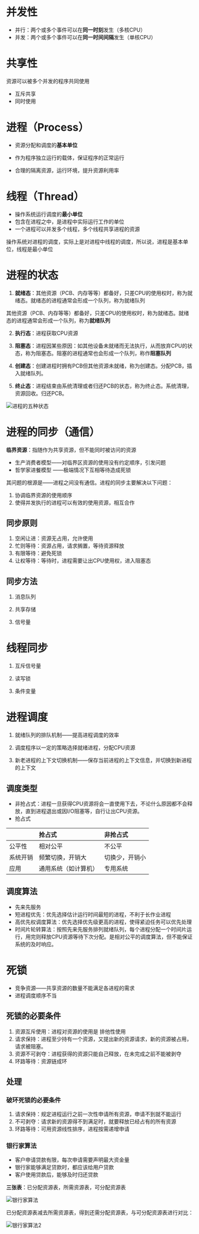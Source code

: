 # 并发性

- 并行：两个或多个事件可以在**同一时刻**发生（多核CPU）
- 并发：两个或多个事件可以在**同一时间间隔**发生（单核CPU）

# 共享性

资源可以被多个并发的程序共同使用

- 互斥共享
- 同时使用

# 进程（Process）

- 资源分配和调度的**基本单位**

- 作为程序独立运行的载体，保证程序的正常运行
- 合理的隔离资源，运行环境，提升资源利用率

# 线程（Thread）

- 操作系统运行调度的**最小单位**
- 包含在进程之中，是进程中实际运行工作的单位
- 一个进程可以并发多个线程，多个线程共享进程的资源

操作系统对进程的调度，实际上是对进程中线程的调度，所以说，进程是基本单位，线程是最小单位

# 进程的状态

1. **就绪态**：其他资源（PCB、内存等等）都备好，只差CPU的使用权时，称为就绪态。就绪态的进程通常会形成一个队列，称为就绪队列

其他资源（PCB、内存等等）都备好，只差CPU的使用权时，称为就绪态。就绪态的进程通常会形成一个队列，称为**就绪队列**

2. **执行态**：进程获取CPU资源

3. **阻塞态**：进程因某些原因：如其他设备未就绪而无法执行，从而放弃CPU的状态，称为阻塞态。阻塞的进程通常也会形成一个队列，称作**阻塞队列**

4. **创建态**：创建进程时拥有PCB但其他资源未就绪，称为创建态。分配PCB，插入就绪队列。

5. **终止态**：进程结束由系统清理或者归还PCB的状态，称为终止态。系统清理，资源回收。归还PCB。

![进程的五种状态](/images/process-state.png)

# 进程的同步（通信）

**临界资源**：指随作为共享资源，但不能同时被访问的资源

- 生产消费者模型——对临界区资源的使用没有约定顺序，引发问题
- 哲学家进餐模型 ——极端情况下互相等待造成死锁

其问题的根源是——进程之间没有通信。进程的同步主要解决以下问题：

1. 协调临界资源的使用顺序
2. 使得并发执行的进程可以有效的使用资源，相互合作

## 同步原则

1. 空闲让进：资源无占用，允许使用
2. 忙则等待：资源占用，请求搁置，等待资源释放
3. 有限等待：避免死锁
4. 让权等待：等待时，进程需要让出CPU使用权，进入阻塞态

## 同步方法

1. 消息队列

2. 共享存储

3. 信号量

# 线程同步

1. 互斥信号量

2. 读写锁

3. 条件变量

# 进程调度

1. 就绪队列的排队机制——提高进程调度的效率

2. 调度程序以一定的策略选择就绪进程，分配CPU资源

3. 新老进程的上下文切换机制——保存当前进程的上下文信息，并切换到新进程的上下文

## 调度类型

- 非抢占式：进程一旦获得CPU资源将会一直使用下去，不论什么原因都不会释放，直到进程退出或因I/O阻塞等，自行让出CPU资源。
- 抢占式

|          | 抢占式               | 非抢占式       |
| -------- | :------------------ | :------------- |
| 公平性   | 相对公平             | 不公平         |
| 系统开销 | 频繁切换，开销大     | 切换少，开销小 |
| 应用     | 通用系统（如计算机） | 专用系统       |

## 调度算法

- 先来先服务
- 短进程优先：优先选择估计运行时间最短的进程，不利于长作业进程
- 高优先权调度算法：优先选择优先级更高的进程，使得紧迫任务可以优先处理
- 时间片轮转算法：按照先来先服务排列就绪队列，每个进程分配一个时间片运行，用完则释放CPU资源等待下次分配。是相对公平的调度算法，但不能保证系统的及时响应。

# 死锁

- 竞争资源——共享资源的数量不能满足各进程的需求
- 进程调度顺序不当

## 死锁的必要条件

1. 资源互斥使用：进程对资源的使用是 排他性使用
2. 请求保持：进程至少持有一个资源，又提出新的资源请求，新的资源被占用，请求被阻塞。
3. 资源不可剥夺：进程获得的资源只能自己释放，在未完成之前不能被剥夺
4. 环路等待：资源链成环

## 处理

### 破环死锁的必要条件

1. 请求保持：规定进程运行之前一次性申请所有资源，申请不到就不能运行
2. 不可剥夺：请求新的资源得不到满足时，就要释放已经占有的所有资源
3. 环路等待：可用资源线性排序，进程按需递增申请

### 银行家算法

- 客户申请贷款有限，每次申请需要声明最大资金量
- 银行家能够满足贷款时，都应该给用户贷款
- 客户使用贷款后，能够及时归还贷款

**三张表**：已分配资源表，所需资源表，可分配资源表

![银行家算法](/images/银行家算法1.png)

已分配资源表减去所需资源表，得到还需分配资源表，与可分配资源表进行对比：

![银行家算法2](/images/银行家算法2.png)

